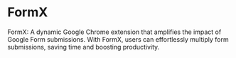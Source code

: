# FormX
FormX: A dynamic Google Chrome extension that amplifies the impact of Google Form submissions. With FormX, users can effortlessly multiply form submissions, saving time and boosting productivity.
